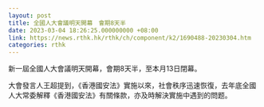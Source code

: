 ```yaml
---
layout: post
title: 全國人大會議明天開幕　會期8天半
date: 2023-03-04 18:26:25.000000000 +08:00
link: https://news.rthk.hk/rthk/ch/component/k2/1690488-20230304.htm
categories: rthk
---
```


新一屆全國人大會議明天開幕，會期8天半，至本月13日閉幕。

大會發言人王超提到，《香港國安法》實施以來，社會秩序迅速恢復，去年底全國人大常委解釋《香港國安法》有關條款，亦及時解決實施中遇到的問题。
